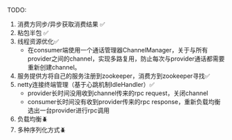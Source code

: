 TODO:
1. 消费方同步/异步获取消费结果 ✅
2. 粘包半包 ✅
2. 线程资源优化✅
    - 在consumer端使用一个通话管理器ChannelManager，关于与所有provider之间的channel，实现多路复用，防止每次与provider通话都需要重新创建channel。
2. 服务提供方将自己的服务注册到zookeeper，消费方到zookeeper寻找✅
3. netty连接终端管理（基于心跳机制IdleHandler）✅
   - provider长时间没用收到channel传来的rpc request，关闭channel
   - consumer长时间没有收到provider传来的rpc response，重新负载均衡选出一台provider进行rpc调用
4. 负载均衡🪲
5. 多种序列化方式🪲